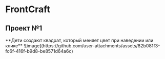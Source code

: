 <h1>FrontCraft</h1>
<h2>Проект №1</h2>
**Дети создают квадрат, который меняет цвет при наведении или клике**
![image](https://github.com/user-attachments/assets/82b081f3-fc6f-416f-b9d8-be8571d64a6c)

